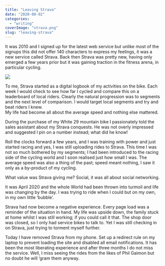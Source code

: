 ```yaml
---
title: "Leaving Strava"
date: "2020-08-02"
categories: 
  - "writing"
coverImage: "strava.png"
slug: "leaving-strava"
---
```


It was 2010 and I signed up for the latest web service but unlike most of the signups this did not offer 140 characters to express my feelings, it was a new service called Strava. Back then Strava was pretty new, having only emerged a few years prior but it was gaining traction in the fitness arena, in particular cycling.

![](/images/strava.png)

<!--more-->

To me, Strava started as a digital logbook of my activities on the bike. Each week I would check to see how far I cycled and compare this on a leaderboard of local riders. Clearly the natural progression was to segments and the next level of comparison. I would target local segments and try and beat riders I knew.  
My life had become all about the average speed and nothing else mattered.  
  
During the purchase of my White 29 mountain bike I passionately told the sales assistant about my Strava conquests. He was not overly impressed and suggested I pin on a number instead; what did he know!

Roll the clocks forward a few years, and I was training with power and just started racing and yes, I was still uploading rides to Strava. This time I was not so much bothered by my segments; I had been introduced to the racing side of the cycling world and I soon realised just how small I was. The average speed was also a thing of the past; speed meant nothing, I saw it only as a by-product of my cycling. 

What value was Strava giving me? Social, it was all about social networking.

It was April 2020 and the whole World had been thrown into turmoil and life was changing by the day. I was trying to ride when I could but on my own, in my own little ‘bubble’. 

Strava had now become a negative experience. Every page load was a reminder of the situation in hand. My life was upside down, the family stuck at home whilst I was still working; if you could call it that. The shop door was closed, so I only had service bikes to talk to. Yet I was still checking in on Strava, just trying to torment myself further.

Today I have removed Strava from my phone. Set up a redirect rule on my laptop to prevent loading the site and disabled all email notifications. It has been the most liberating experience and after three months I do not miss the service. Well, I miss seeing the rides from the likes of Phil Gaimon but no doubt he will ‘gram them anyway.
